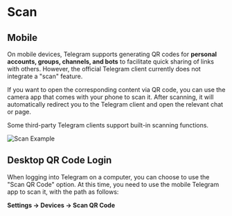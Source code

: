 # Scan

## Mobile

On mobile devices, Telegram supports generating QR codes for **personal accounts, groups, channels, and bots** to facilitate quick sharing of links with others. However, the official Telegram client currently does not integrate a "scan" feature.

If you want to open the corresponding content via QR code, you can use the camera app that comes with your phone to scan it. After scanning, it will automatically redirect you to the Telegram client and open the relevant chat or page.

Some third-party Telegram clients support built-in scanning functions.

![Scan Example](/markdown/img-5.jpeg)

## Desktop QR Code Login

When logging into Telegram on a computer, you can choose to use the "Scan QR Code" option. At this time, you need to use the mobile Telegram app to scan it, with the path as follows:

**Settings → Devices → Scan QR Code**
